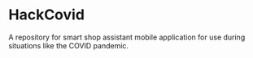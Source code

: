 # HackCovid
A repository for smart shop assistant mobile application for use during situations like the COVID pandemic.
